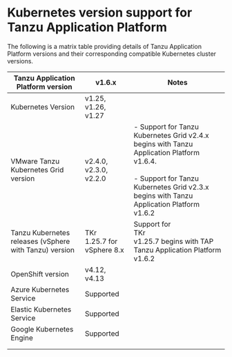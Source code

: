 # Kubernetes version support for Tanzu Application Platform

The following is a matrix table providing details of Tanzu Application Platform versions 
and their corresponding compatible Kubernetes cluster versions.

<table>
<thead>
  <tr>
    <th>Tanzu Application Platform version</th>
    <th>v1.6.x</th>
    <th>Notes</th>
  </tr>
</thead>
<tbody>
  <tr>
    <td>Kubernetes Version</td>
    <td>v1.25, v1.26, v1.27</td>
    <td></td>
  </tr>
  <tr>
    <td>VMware Tanzu Kubernetes Grid version</td>
    <td>v2.4.0, v2.3.0, v2.2.0</td>
    <td>- Support for Tanzu Kubernetes Grid v2.4.x begins with Tanzu Application Platform v1.6.4.<br><br>- Support for Tanzu Kubernetes Grid v2.3.x begins with Tanzu Application Platform v1.6.2</td>
  </tr>
  <tr>
    <td>Tanzu Kubernetes releases (vSphere with Tanzu) version</td>
    <td>TKr<br> 1.25.7 for vSphere 8.x</td>
    <td>Support for <br>TKr<br> v1.25.7 begins with TAP Tanzu Application Platform v1.6.2</td>
  </tr>
  <tr>
    <td>OpenShift version</td>
    <td>v4.12, v4.13</td>
    <td></td>
  </tr>
  <tr>
    <td>Azure Kubernetes Service</td>
    <td>Supported</td>
    <td></td>
  </tr>
  <tr>
    <td>Elastic Kubernetes Service</td>
    <td>Supported</td>
    <td></td>
  </tr>
  <tr>
    <td>Google Kubernetes Engine</td>
    <td>Supported</td>
    <td></td>
  </tr>
  <tr>
    <td></td>
    <td></td>
    <td></td>
  </tr>
  <tr>
    <td></td>
    <td></td>
    <td></td>
  </tr>
</tbody>
</table>
